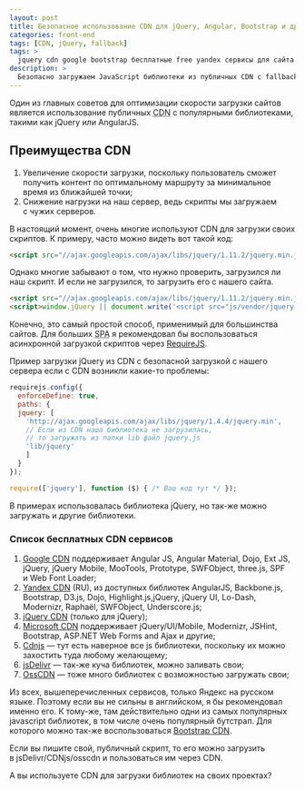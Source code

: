 ```yaml
---
layout: post
title: Безопасное использование CDN для jQuery, Angular, Bootstrap и других библиотек
categories: front-end
tags: [CDN, jQuery, fallback]
tags: >
  jquery cdn google bootstrap бесплатные free yandex сервисы для сайта angular Modernizr
description: >
  Безопасно загружаем JavaScript библиотеки из публичных CDN с fallback-ом на локальную библиотеку. Jquery, Angular JS, Bootstrap и другие.
---
```


Один из главных советов для оптимизации скорости загрузки сайтов является использование публичных <abbr title="Content Delivery Network">CDN</abbr> с популярными библиотеками, такими как jQuery или AngularJS.

## Преимущества CDN

1. Увеличение скорости загрузки, поскольку пользователь сможет получить контент по оптимальному маршруту за минимальное время из ближайшей точки;
1. Снижение нагрузки на наш сервер, ведь скрипты мы загружаем с чужих серверов.

В настоящий момент, очень многие используют CDN для загрузки своих скриптов. К примеру, часто можно видеть вот такой код:

~~~html
<script src="//ajax.googleapis.com/ajax/libs/jquery/1.11.2/jquery.min.js"></script>
~~~

Однако многие забывают о том, что нужно проверить, загрузился ли наш скрипт. И если не загрузился, то загрузить его с нашего сайта.

~~~html
<script src="//ajax.googleapis.com/ajax/libs/jquery/1.11.2/jquery.min.js"></script>
<script>window.jQuery || document.write('<script src="js/vendor/jquery-1.11.2.min.js"><\/script>')</script>
~~~

Конечно, это самый простой способ, применимый для большинства сайтов. Для больших <abbr title="Single Page Application">SPA</abbr> я рекомендовал бы воспользоваться асинхронной загрузкой скриптов через <a href="http://requirejs.org/">RequireJS</a>.

Пример загрузки jQuery из CDN с безопасной загрузкой с нашего сервера если с CDN возникли какие-то проблемы:

~~~js
requirejs.config({
  enforceDefine: true,
  paths: {
  jquery: [
    'http://ajax.googleapis.com/ajax/libs/jquery/1.4.4/jquery.min',
    // Если из CDN наша библиотека не загрузилась,
    // то загружать из папки lib файл jquery.js
    'lib/jquery'
    ]
  }
});

require(['jquery'], function ($) { /* Ваш код тут */ });
~~~

В примерах использовалась библиотека jQuery, но так-же можно загружать и другие библиотеки.

### Список бесплатных CDN сервисов
1. <a href="https://developers.google.com/speed/libraries/">Google CDN</a> поддерживает Angular JS, Angular Material, Dojo, Ext JS, jQuery, jQuery Mobile, MooTools, Prototype, SWFObject, three.js, SPF и Web Font Loader;
1. <a href="https://tech.yandex.ru/jslibs/">Yandex CDN</a> (RU), из доступных библиотек AngularJS, Backbone.js, Bootstrap, D3.js, Dojo, Highlight.js,jQuery, jQuery UI, Lo-Dash, Modernizr, Raphaёl, SWFObject, Underscore.js;
1. <a href="http://code.jquery.com/">jQuery CDN</a> (только для jQuery);
1. <a href="https://www.asp.net/ajax/cdn">Microsoft CDN</a> поддерживает jQuery/UI/Mobile, Modernizr, JSHint, Bootstrap, ASP.NET Web Forms and Ajax и другие;
1. <a href="https://cdnjs.com/">Cdnjs</a> — тут есть наверное все js библиотеки, поскольку их можно захостить туда любому желающему;
1. <a href="http://www.jsdelivr.com/">jsDelivr</a> — так-же куча библиотек, можно заливать свои;
1. <a href="https://osscdn.com/">OssCDN</a> — тоже много библиотек с возможностью загружать свои;

Из всех, вышеперечисленных сервисов, только Яндекс на русском языке. Поэтому если вы не сильны в английском, я бы рекомендовал именно его. К тому-же, там действительно одни из самых популярных javascript библиотек, в том числе очень популярный бутстрап. Для которого можно так-же воспользоваться <a href="https://www.bootstrapcdn.com/">Bootstrap CDN</a>.

Если вы пишите свой, публичный скрипт, то его можно загрузить в jsDelivr/CDNjs/osscdn и пользоваться им через CDN.

А вы используете CDN для загрузки библиотек на своих проектах?

